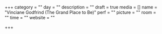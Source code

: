 +++
category = ""
day = ""
description = ""
draft = true
media = []
name = "Vinciane Godfrind (The Grand Place to Be)"
perf = ""
picture = ""
room = ""
time = ""
website = ""

+++
